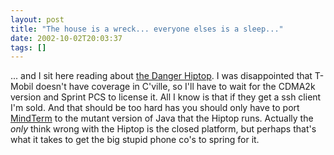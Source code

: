 ```yaml
---
layout: post
title: "The house is a wreck... everyone elses is a sleep..."
date: 2002-10-02T20:03:37
tags: []
---
```


... and I sit here reading about [the Danger Hiptop][1]. I was disappointed that T-Mobil doesn't have coverage in C'ville, so I'll have to wait for the CDMA2k version and Sprint PCS to license it. All I know is that if they get a ssh client I'm sold. And that should be too hard has you should only have to port [MindTerm][2] to the mutant version of Java that the Hiptop runs. Actually the *only* think wrong with the Hiptop is the closed platform, but perhaps that's what it takes to get the big stupid phone co's to spring for it.

   [1]: http://www.bedope.com/mike/hiptop/
   [2]: http://www.appgate.com/mindterm/
